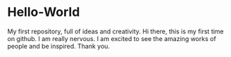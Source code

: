 # Hello-World
My first repository, full of ideas and creativity.
Hi there, this is my first time on github. I am really nervous. 
I am excited to see the amazing works of people and be inspired.
Thank you.
